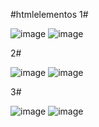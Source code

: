 #htmlelementos
1#

![image](https://github.com/user-attachments/assets/41950ad3-89be-402b-b153-f20845908539)
![image](https://github.com/user-attachments/assets/ebcaaea9-7a81-4a24-9253-d7fa084f34b2)

2#

![image](https://github.com/user-attachments/assets/64ce1182-d4fe-486f-9414-5a6f956259dc)
![image](https://github.com/user-attachments/assets/2434977e-e70f-4776-9992-24ce54a007b2)

3#

![image](https://github.com/user-attachments/assets/5b1d5870-1430-4d01-ad8e-0764794cef98)
![image](https://github.com/user-attachments/assets/c66fb6fa-bf75-4c5b-935e-136da516a3dd)
